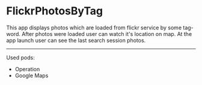 # FlickrPhotosByTag

This app displays photos which are loaded from flickr service by some tag-word.
After photos were loaded user can watch it's location on map.
At the app launch user can see the last search session photos.

--------------------

Used pods:
- Operation
- Google Maps
